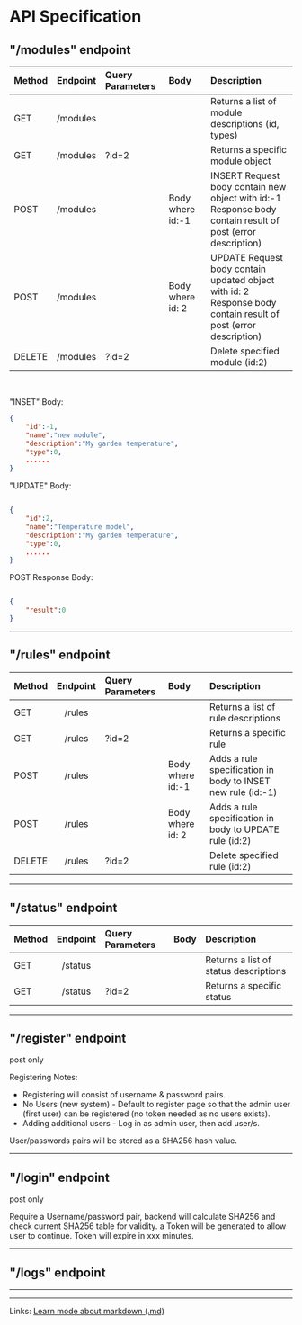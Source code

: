# API Specification

## "/modules" endpoint

| Method   | Endpoint      | Query Parameters | Body                | Description                                                     |
| -------- |:-------------:| :--------------- |:--------------------|:----------------------------------------------------------------|
| GET      | /modules      |                  |                     | Returns a list of module descriptions (id, types)               |
| GET      | /modules      | ?id=2            |                     | Returns a specific module object                                |
| POST     | /modules      |                  | Body where id:-1    | INSERT Request body contain new object with id:-1 <br>Response body contain result of post (error description)|
| POST     | /modules      |                  | Body where id: 2    | UPDATE Request body contain updated object with id: 2<br>Response body contain result of post (error description)|
| DELETE   | /modules      | ?id=2            |                     | Delete  specified module (id:2)                                 |

<br>


"INSET" Body:
```JSON 
{
    "id":-1,
    "name":"new module",
    "description":"My garden temperature",
    "type":0,
    ......
} 
```
"UPDATE" Body:
```JSON

{
    "id":2,
    "name":"Temperature model",
    "description":"My garden temperature",
    "type":0,
    ......
} 
```

POST Response Body:
```JSON

{
    "result":0
} 
```


***

## "/rules" endpoint
| Method   | Endpoint      | Query Parameters | Body                | Description                                                     |
| -------- |:-------------:| :--------------- |:--------------------|:----------------------------------------------------------------|
| GET      | /rules        |                  |                     | Returns a list of rule descriptions                             |
| GET      | /rules        | ?id=2            |                     | Returns a specific rule                                         |
| POST     | /rules        |                  | Body where id:-1    | Adds a rule specification in body to INSET new rule (id:-1)     |
| POST     | /rules        |                  | Body where id: 2    | Adds a rule specification in body to UPDATE rule (id:2)         |
| DELETE   | /rules        | ?id=2            |                     | Delete specified rule (id:2)                                    |

***
## "/status" endpoint
| Method   | Endpoint      | Query Parameters | Body                | Description                                                     |
| -------- |:-------------:| :--------------- |:--------------------|:----------------------------------------------------------------|
| GET      | /status       |                  |                     | Returns a list of status descriptions                           |
| GET      | /status       | ?id=2            |                     | Returns a specific status                                       |
***
## "/register" endpoint
post only

Registering Notes: 
* Registering will consist of username & password pairs.
* No Users (new system) - Default to register page so that the admin user (first user) can be registered (no token needed as no users exists).
* Adding additional users - Log in as admin user, then add user/s.

User/passwords pairs will be stored as a SHA256 hash value.
***
## "/login" endpoint
post only

Require a Username/password pair, backend will calculate SHA256 and check current SHA256 table for validity. a Token will be generated to allow user to continue.
Token will expire in xxx minutes.

***
## "/logs" endpoint

***

***
Links:
[Learn mode about markdown (.md)](https://github.com/adam-p/markdown-here/wiki/Markdown-Cheatsheet)